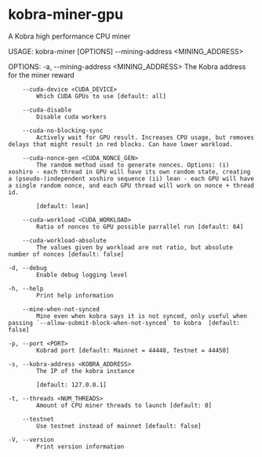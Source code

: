 # kobra-miner-gpu

A Kobra high performance CPU miner

USAGE:
    kobra-miner [OPTIONS] --mining-address <MINING_ADDRESS>

OPTIONS:
    -a, --mining-address <MINING_ADDRESS>
            The Kobra address for the miner reward

        --cuda-device <CUDA_DEVICE>
            Which CUDA GPUs to use [default: all]

        --cuda-disable
            Disable cuda workers

        --cuda-no-blocking-sync
            Actively wait for GPU result. Increases CPU usage, but removes delays that might result in red blocks. Can have lower workload.

        --cuda-nonce-gen <CUDA_NONCE_GEN>
            The random method used to generate nonces. Options: (i) xoshiro - each thread in GPU will have its own random state, creating a (pseudo-)independent xoshiro sequence (ii) lean - each GPU will have a single random nonce, and each GPU thread will work on nonce + thread id.

            [default: lean]

        --cuda-workload <CUDA_WORKLOAD>
            Ratio of nonces to GPU possible parrallel run [default: 64]

        --cuda-workload-absolute
            The values given by workload are not ratio, but absolute number of nonces [default: false]

    -d, --debug
            Enable debug logging level

    -h, --help
            Print help information

        --mine-when-not-synced
            Mine even when kobra says it is not synced, only useful when passing `--allow-submit-block-when-not-synced` to kobra  [default: false]

    -p, --port <PORT>
            Kobrad port [default: Mainnet = 44448, Testnet = 44450]

    -s, --kobra-address <KOBRA_ADDRESS>
            The IP of the kobra instance

            [default: 127.0.0.1]

    -t, --threads <NUM_THREADS>
            Amount of CPU miner threads to launch [default: 0]

        --testnet
            Use testnet instead of mainnet [default: false]

    -V, --version
            Print version information
